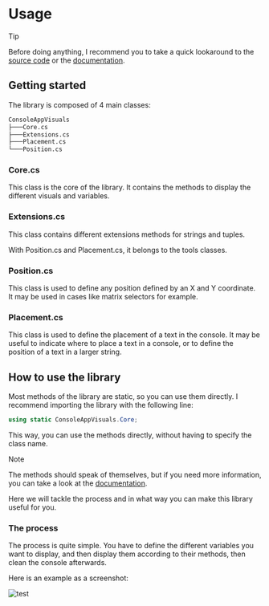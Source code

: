 # Usage

> [!TIP]
> Before doing anything, I recommend you to take a quick lookaround to the [source code](https://github.com/MorganKryze/ConsoleAppVisuals) or the [documentation](https://morgankryze.github.io/ConsoleAppVisuals/api/ConsoleAppVisuals.html).

## Getting started

The library is composed of 4 main classes:

```bash
ConsoleAppVisuals 
├───Core.cs
├───Extensions.cs
├───Placement.cs
└───Position.cs
```

### Core.cs

This class is the core of the library. It contains the methods to display the different visuals and variables. 

### Extensions.cs

This class contains different extensions methods for strings and tuples. 

With Position.cs and Placement.cs, it belongs to the tools classes.

### Position.cs

This class is used to define any position defined by an X and Y coordinate. It may be used in cases like matrix selectors for example. 

### Placement.cs

This class is used to define the placement of a text in the console. It may be useful to indicate where to place a text in a console, or to define the position of a text in a larger string. 

## How to use the library

Most methods of the library are static, so you can use them directly. I recommend importing the library with the following line:

```csharp
using static ConsoleAppVisuals.Core;
```

This way, you can use the methods directly, without having to specify the class name.

> [!NOTE]
> The methods should speak of themselves, but if you need more information, you can take a look at the [documentation](https://morgankryze.github.io/ConsoleAppVisuals/api/ConsoleAppVisuals.Core.html).

Here we will tackle the process and in what way you can make this library useful for you.

### The process

The process is quite simple. You have to define the different variables you want to display, and then display them according to their methods, then clean the console afterwards.

Here is an example as a screenshot:

![test](images/test.png)
